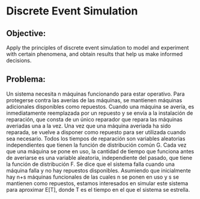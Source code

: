 # Discrete Event Simulation
## Objective:

Apply the principles of discrete event simulation to model and experiment with certain phenomena, and obtain results that help us make informed decisions.



## Problema:

Un sistema necesita n máquinas funcionando para estar operativo. Para protegerse contra las averías de las máquinas, se mantienen máquinas adicionales disponibles como repuestos. Cuando una máquina se avería, es inmediatamente reemplazada por un repuesto y se envía a la instalación de reparación, que consta de un único reparador que repara las máquinas averiadas una a la vez. Una vez que una máquina averiada ha sido reparada, se vuelve a disponer como repuesto para ser utilizada cuando sea necesario.
Todos los tiempos de reparación son variables aleatorias independientes que tienen la función de distribución común G. Cada vez que una máquina se pone en uso, la cantidad de tiempo que funciona antes de averiarse es una variable aleatoria, independiente del pasado, que tiene la función de distribución F.
Se dice que el sistema falla cuando una máquina falla y no hay repuestos disponibles. Asumiendo que inicialmente hay n+s máquinas funcionales de las cuales n se ponen en uso y s se mantienen como repuestos, estamos interesados en simular este sistema para aproximar E[T], donde T es el tiempo en el que el sistema se estrella.

